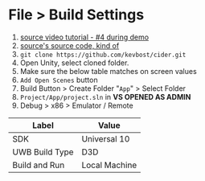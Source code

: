 # File > Build Settings

1. [source video tutorial - #4 during demo](https://www.youtube.com/watch?v=Mp2yiwJhYro&feature=youtu.be&t=1431)
1. [source's source code, kind of](https://github.com/Subere23/HCSB)
1. `git clone https://github.com/kevbost/cider.git`
1. Open Unity, select cloned folder.
1. Make sure the below table matches on screen values
1. `Add Open Scenes` button
1. Build Button > Create Folder "`App`" > Select Folder
1. `Project/App/project.sln` in **VS OPENED AS ADMIN**
1. Debug > x86 > Emulator / Remote

| Label | Value |
| --- | --- |
| SDK | Universal 10 |
| UWB Build Type | D3D |
| Build and Run | Local Machine |




